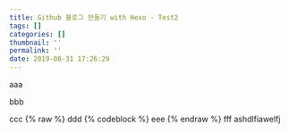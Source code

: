 ```yaml
---
title: Github 블로그 만들기 with Hexo - Test2
tags: []
categories: []
thumbnail: ''
permalink: ''
date: 2019-08-31 17:26:29
---
```

aaa
<!-- excerpt -->
bbb
<!-- toc -->
ccc
{% raw %}
ddd
{% codeblock %}
eee
{% endraw %}
fff
ashdlfiawelfj
